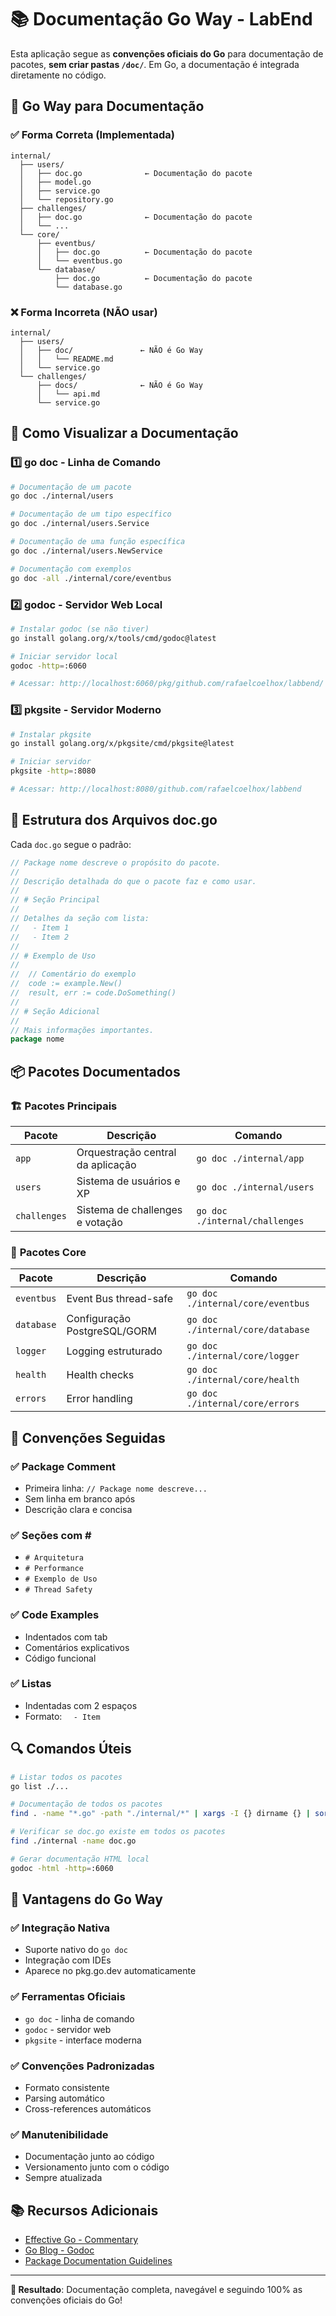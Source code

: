 # 📚 Documentação Go Way - LabEnd

Esta aplicação segue as **convenções oficiais do Go** para documentação de pacotes, **sem criar pastas `/doc/`**. Em Go, a documentação é integrada diretamente no código.

## 🎯 **Go Way para Documentação**

### ✅ **Forma Correta (Implementada)**
```
internal/
  ├── users/
  │   ├── doc.go              ← Documentação do pacote
  │   ├── model.go
  │   ├── service.go
  │   └── repository.go
  ├── challenges/
  │   ├── doc.go              ← Documentação do pacote
  │   └── ...
  └── core/
      ├── eventbus/
      │   ├── doc.go          ← Documentação do pacote
      │   └── eventbus.go
      └── database/
          ├── doc.go          ← Documentação do pacote
          └── database.go
```

### ❌ **Forma Incorreta (NÃO usar)**
```
internal/
  ├── users/
  │   ├── doc/               ← NÃO é Go Way
  │   │   └── README.md
  │   └── service.go
  └── challenges/
      ├── docs/              ← NÃO é Go Way
      │   └── api.md
      └── service.go
```

## 📖 **Como Visualizar a Documentação**

### 1️⃣ **go doc - Linha de Comando**

```bash
# Documentação de um pacote
go doc ./internal/users

# Documentação de um tipo específico
go doc ./internal/users.Service

# Documentação de uma função específica
go doc ./internal/users.NewService

# Documentação com exemplos
go doc -all ./internal/core/eventbus
```

### 2️⃣ **godoc - Servidor Web Local**

```bash
# Instalar godoc (se não tiver)
go install golang.org/x/tools/cmd/godoc@latest

# Iniciar servidor local
godoc -http=:6060

# Acessar: http://localhost:6060/pkg/github.com/rafaelcoelhox/labbend/
```

### 3️⃣ **pkgsite - Servidor Moderno**

```bash
# Instalar pkgsite
go install golang.org/x/pkgsite/cmd/pkgsite@latest

# Iniciar servidor
pkgsite -http=:8080

# Acessar: http://localhost:8080/github.com/rafaelcoelhox/labbend
```

## 📝 **Estrutura dos Arquivos doc.go**

Cada `doc.go` segue o padrão:

```go
// Package nome descreve o propósito do pacote.
//
// Descrição detalhada do que o pacote faz e como usar.
//
// # Seção Principal
//
// Detalhes da seção com lista:
//   - Item 1
//   - Item 2
//
// # Exemplo de Uso
//
//	// Comentário do exemplo
//	code := example.New()
//	result, err := code.DoSomething()
//
// # Seção Adicional
//
// Mais informações importantes.
package nome
```

## 📦 **Pacotes Documentados**

### 🏗️ **Pacotes Principais**

| Pacote | Descrição | Comando |
|--------|-----------|---------|
| `app` | Orquestração central da aplicação | `go doc ./internal/app` |
| `users` | Sistema de usuários e XP | `go doc ./internal/users` |
| `challenges` | Sistema de challenges e votação | `go doc ./internal/challenges` |

### 🔧 **Pacotes Core**

| Pacote | Descrição | Comando |
|--------|-----------|---------|
| `eventbus` | Event Bus thread-safe | `go doc ./internal/core/eventbus` |
| `database` | Configuração PostgreSQL/GORM | `go doc ./internal/core/database` |
| `logger` | Logging estruturado | `go doc ./internal/core/logger` |
| `health` | Health checks | `go doc ./internal/core/health` |
| `errors` | Error handling | `go doc ./internal/core/errors` |

## 🎯 **Convenções Seguidas**

### ✅ **Package Comment**
- Primeira linha: `// Package nome descreve...`
- Sem linha em branco após
- Descrição clara e concisa

### ✅ **Seções com #**
- `# Arquitetura`
- `# Performance`
- `# Exemplo de Uso`
- `# Thread Safety`

### ✅ **Code Examples**
- Indentados com tab
- Comentários explicativos
- Código funcional

### ✅ **Listas**
- Indentadas com 2 espaços
- Formato: `  - Item`

## 🔍 **Comandos Úteis**

```bash
# Listar todos os pacotes
go list ./...

# Documentação de todos os pacotes
find . -name "*.go" -path "./internal/*" | xargs -I {} dirname {} | sort -u | xargs -I {} go doc {}

# Verificar se doc.go existe em todos os pacotes
find ./internal -name doc.go

# Gerar documentação HTML local
godoc -html -http=:6060
```

## 🚀 **Vantagens do Go Way**

### ✅ **Integração Nativa**
- Suporte nativo do `go doc`
- Integração com IDEs
- Aparece no pkg.go.dev automaticamente

### ✅ **Ferramentas Oficiais**
- `go doc` - linha de comando
- `godoc` - servidor web
- `pkgsite` - interface moderna

### ✅ **Convenções Padronizadas**
- Formato consistente
- Parsing automático
- Cross-references automáticos

### ✅ **Manutenibilidade**
- Documentação junto ao código
- Versionamento junto com o código
- Sempre atualizada

## 📚 **Recursos Adicionais**

- [Effective Go - Commentary](https://golang.org/doc/effective_go#commentary)
- [Go Blog - Godoc](https://blog.golang.org/godoc)
- [Package Documentation Guidelines](https://golang.org/doc/comment)

---

**🎉 Resultado**: Documentação completa, navegável e seguindo 100% as convenções oficiais do Go! 